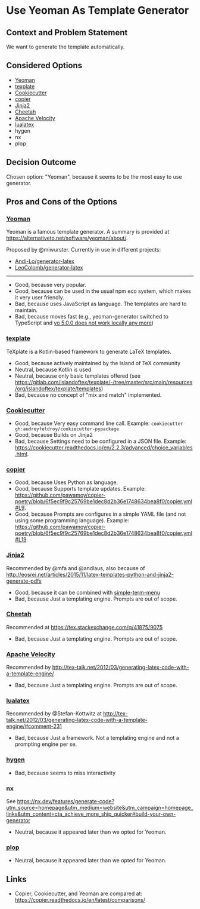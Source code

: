 # Use Yeoman As Template Generator

## Context and Problem Statement

We want to generate the template automatically.

## Considered Options

* [Yeoman](https://yeoman.io/)
* [texplate](https://ctan.org/pkg/texplate)
* [Cookiecutter](https://github.com/cookiecutter/cookiecutter)
* [copier](https://github.com/copier-org/copier)
* [Jinja2](http://jinja.pocoo.org/)
* [Cheetah](http://cheetahtemplate.org/)
* [Apache Velocity](http://velocity.apache.org/)
* [lualatex](https://en.wikipedia.org/wiki/LuaTeX)
* hygen
* nx
* plop

## Decision Outcome

Chosen option: "Yeoman", because it seems to be the most easy to use generator.

## Pros and Cons of the Options

### [Yeoman](https://yeoman.io/)

Yeoman is a famous template generator. A summary is provided at <https://alternativeto.net/software/yeoman/about/>.

Proposed by @miwurster. Currently in use in different projects:

* [Andi-Lo/generator-latex](https://github.com/Andi-Lo/generator-latex)
* [LeoColomb/generator-latex](https://github.com/LeoColomb/generator-latex)

---

* Good, because very popular.
* Good, because can be used in the usual npm eco system, which makes it very user friendly.
* Bad, because uses JavaScript as language. The templates are hard to maintain.
* Bad, because moves fast (e.g., yeoman-generator switched to TypeScript and [yo 5.0.0 does not work locally any more](https://github.com/yeoman/yo/issues/797))

### [texplate](https://ctan.org/pkg/texplate)

TeXplate is a Kotlin-based framework to generate LaTeX templates.

* Good, because actively maintained by the Island of TeX community
* Neutral, because Kotlin is used
* Neutral, because only basic templates offered (see <https://gitlab.com/islandoftex/texplate/-/tree/master/src/main/resources/org/islandoftex/texplate/templates>)
* Bad, because no concept of "mix and match" implemented.

### [Cookiecutter](https://github.com/cookiecutter/cookiecutter)

* Good, because Very easy command line call. Example: `cookiecutter gh:audreyfeldroy/cookiecutter-pypackage`
* Good, because Builds on Jinja2
* Bad, because Settings need to be configured in a JSON file. Example: <https://cookiecutter.readthedocs.io/en/2.2.3/advanced/choice_variables.html>.

### [copier](https://github.com/copier-org/copier)

* Good, because Uses Python as language.
* Good, because Supports template updates. Example: <https://github.com/pawamoy/copier-poetry/blob/6f5ec9f9c25769be1dec8d2b36e1748634bea8f0/copier.yml#L9>.
* Good, because Prompts are configures in a simple YAML file (and not using some programming language). Example: <https://github.com/pawamoy/copier-poetry/blob/6f5ec9f9c25769be1dec8d2b36e1748634bea8f0/copier.yml#L19>.

### [Jinja2](http://jinja.pocoo.org/)

Recommended by @mfa and @andlaus, also because of <http://eosrei.net/articles/2015/11/latex-templates-python-and-jinja2-generate-pdfs>

* Good, because it can be combined with [simple-term-menu](https://github.com/Cs137/simple-term-menu)
* Bad, because Just a templating engine. Prompts are out of scope.

### [Cheetah](http://cheetahtemplate.org/)

Recommended at <https://tex.stackexchange.com/q/41875/9075>

* Bad, because Just a templating engine. Prompts are out of scope.

### [Apache Velocity](http://velocity.apache.org/)

Recommended by <http://tex-talk.net/2012/03/generating-latex-code-with-a-template-engine/>

* Bad, because Just a templating engine. Prompts are out of scope.

### [lualatex](https://en.wikipedia.org/wiki/LuaTeX)

Recommended by @Stefan-Kottwitz at <http://tex-talk.net/2012/03/generating-latex-code-with-a-template-engine/#comment-231>

* Bad, because Just a framework. Not a templating engine and not a prompting engine per se.

### [hygen](https://github.com/jondot/hygen)

* Bad, because seems to miss interactivity

### nx

See <https://nx.dev/features/generate-code?utm_source=homepage&utm_medium=website&utm_campaign=homepage_links&utm_content=cta_achieve_more_ship_quicker#build-your-own-generator>

* Neutral, because it appeared later than we opted for Yeoman.

### [plop](https://plopjs.com/)

* Neutral, because it appeared later than we opted for Yeoman.

## Links

* Copier, Cookiecutter, and Yeoman are compared at: <https://copier.readthedocs.io/en/latest/comparisons/>
